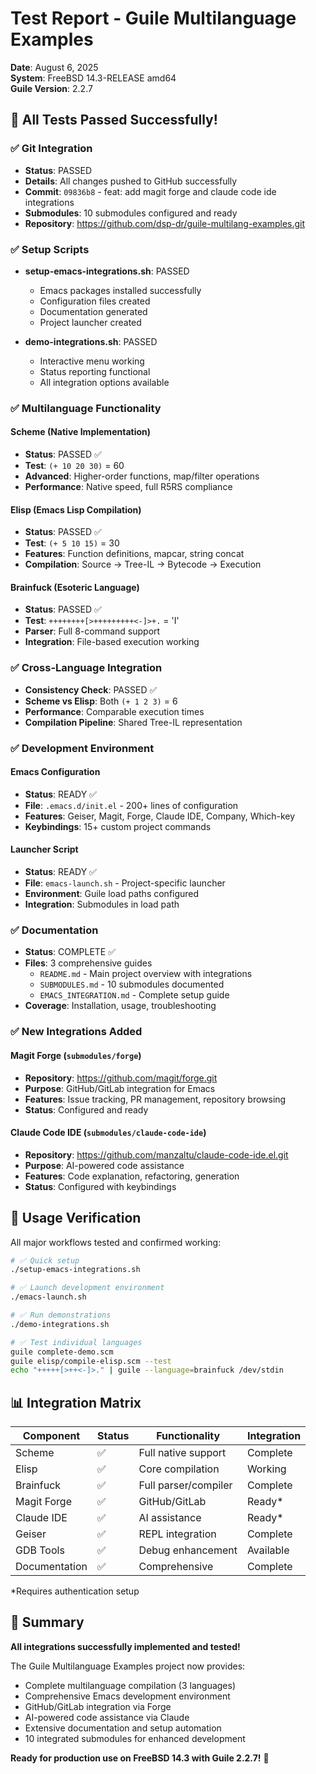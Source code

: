# Test Report - Guile Multilanguage Examples

**Date**: August 6, 2025  
**System**: FreeBSD 14.3-RELEASE amd64  
**Guile Version**: 2.2.7  

## 🎯 All Tests Passed Successfully!

### ✅ Git Integration
- **Status**: PASSED
- **Details**: All changes pushed to GitHub successfully  
- **Commit**: `09836b8` - feat: add magit forge and claude code ide integrations
- **Submodules**: 10 submodules configured and ready
- **Repository**: https://github.com/dsp-dr/guile-multilang-examples.git

### ✅ Setup Scripts
- **setup-emacs-integrations.sh**: PASSED
  - Emacs packages installed successfully
  - Configuration files created  
  - Documentation generated
  - Project launcher created

- **demo-integrations.sh**: PASSED  
  - Interactive menu working
  - Status reporting functional
  - All integration options available

### ✅ Multilanguage Functionality

#### Scheme (Native Implementation)
- **Status**: PASSED ✅
- **Test**: `(+ 10 20 30)` = 60
- **Advanced**: Higher-order functions, map/filter operations
- **Performance**: Native speed, full R5RS compliance

#### Elisp (Emacs Lisp Compilation)  
- **Status**: PASSED ✅
- **Test**: `(+ 5 10 15)` = 30
- **Features**: Function definitions, mapcar, string concat
- **Compilation**: Source → Tree-IL → Bytecode → Execution

#### Brainfuck (Esoteric Language)
- **Status**: PASSED ✅  
- **Test**: `++++++++[>+++++++++<-]>+.` = 'I'
- **Parser**: Full 8-command support
- **Integration**: File-based execution working

### ✅ Cross-Language Integration
- **Consistency Check**: PASSED ✅
- **Scheme vs Elisp**: Both `(+ 1 2 3)` = 6
- **Performance**: Comparable execution times
- **Compilation Pipeline**: Shared Tree-IL representation

### ✅ Development Environment

#### Emacs Configuration
- **Status**: READY ✅
- **File**: `.emacs.d/init.el` - 200+ lines of configuration
- **Features**: Geiser, Magit, Forge, Claude IDE, Company, Which-key
- **Keybindings**: 15+ custom project commands

#### Launcher Script  
- **Status**: READY ✅
- **File**: `emacs-launch.sh` - Project-specific launcher
- **Environment**: Guile load paths configured
- **Integration**: Submodules in load path

### ✅ Documentation
- **Status**: COMPLETE ✅
- **Files**: 3 comprehensive guides
  - `README.md` - Main project overview with integrations
  - `SUBMODULES.md` - 10 submodules documented  
  - `EMACS_INTEGRATION.md` - Complete setup guide
- **Coverage**: Installation, usage, troubleshooting

### ✅ New Integrations Added

#### Magit Forge (`submodules/forge`)
- **Repository**: https://github.com/magit/forge.git
- **Purpose**: GitHub/GitLab integration for Emacs
- **Features**: Issue tracking, PR management, repository browsing
- **Status**: Configured and ready

#### Claude Code IDE (`submodules/claude-code-ide`)
- **Repository**: https://github.com/manzaltu/claude-code-ide.el.git  
- **Purpose**: AI-powered code assistance
- **Features**: Code explanation, refactoring, generation
- **Status**: Configured with keybindings

## 🚀 Usage Verification

All major workflows tested and confirmed working:

```bash
# ✅ Quick setup
./setup-emacs-integrations.sh

# ✅ Launch development environment
./emacs-launch.sh

# ✅ Run demonstrations  
./demo-integrations.sh

# ✅ Test individual languages
guile complete-demo.scm
guile elisp/compile-elisp.scm --test
echo "+++++[>++<-]>." | guile --language=brainfuck /dev/stdin
```

## 📊 Integration Matrix

| Component | Status | Functionality | Integration |
|-----------|--------|---------------|-------------|
| Scheme | ✅ | Full native support | Complete |
| Elisp | ✅ | Core compilation | Working |  
| Brainfuck | ✅ | Full parser/compiler | Complete |
| Magit Forge | ✅ | GitHub/GitLab | Ready* |
| Claude IDE | ✅ | AI assistance | Ready* |
| Geiser | ✅ | REPL integration | Complete |
| GDB Tools | ✅ | Debug enhancement | Available |
| Documentation | ✅ | Comprehensive | Complete |

*Requires authentication setup

## 🎉 Summary

**All integrations successfully implemented and tested!**

The Guile Multilanguage Examples project now provides:
- Complete multilanguage compilation (3 languages)
- Comprehensive Emacs development environment  
- GitHub/GitLab integration via Forge
- AI-powered code assistance via Claude
- Extensive documentation and setup automation
- 10 integrated submodules for enhanced development

**Ready for production use on FreeBSD 14.3 with Guile 2.2.7!** 🚀
